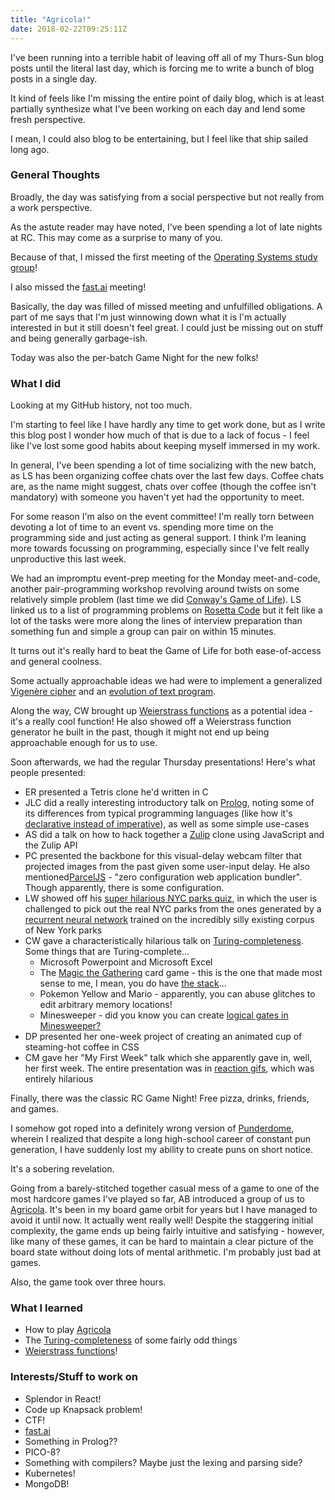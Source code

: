 ```yaml
---
title: "Agricola!"
date: 2018-02-22T09:25:11Z
---
```


I've been running into a terrible habit of leaving off all of my Thurs-Sun blog posts until the literal last day, which is forcing me to write a bunch of blog posts in a single day.

It kind of feels like I'm missing the entire point of daily blog, which is at least partially synthesize what I've been working on each day and lend some fresh perspective.

I mean, I could also blog to be entertaining, but I feel like that ship sailed long ago.

### General Thoughts
Broadly, the day was satisfying from a social perspective but not really from a work perspective.

As the astute reader may have noted, I've been spending a lot of late nights at RC. This may come as a surprise to many of you.

Because of that, I missed the first meeting of the [Operating Systems study group](https://ocw.mit.edu/courses/electrical-engineering-and-computer-science/6-828-operating-system-engineering-fall-2012/)!

I also missed the [fast.ai](http://www.fast.ai/) meeting!

Basically, the day was filled of missed meeting and unfulfilled obligations. A part of me says that I'm just winnowing down what it is I'm actually interested in but it still doesn't feel great. I could just be missing out on stuff and being generally garbage-ish.

Today was also the per-batch Game Night for the new folks! 

### What I did
Looking at my GitHub history, not too much.

I'm starting to feel like I have hardly any time to get work done, but as I write this blog post I wonder how much of that is due to a lack of focus - I feel like I've lost some good habits about keeping myself immersed in my work.

In general, I've been spending a lot of time socializing with the new batch, as LS has been organizing coffee chats over the last few days. Coffee chats are, as the name might suggest, chats over coffee (though the coffee isn't mandatory) with someone you haven't yet had the opportunity to meet.

For some reason I'm also on the event committee! I'm really torn between devoting a lot of time to an event vs. spending more time on the programming side and just acting as general support. I think I'm leaning more towards focussing on programming, especially since I've felt really unproductive this last week.

We had an impromptu event-prep meeting for the Monday meet-and-code, another pair-programming workshop revolving around twists on some relatively simple problem (last time we did [Conway's Game of Life](https://en.wikipedia.org/wiki/Conway%27s_Game_of_Life)). LS linked us to a list of programming problems on [Rosetta Code](https://rosettacode.org/wiki/Category:Programming_Tasks) but it felt like a lot of the tasks were more along the lines of interview preparation than something fun and simple a group can pair on within 15 minutes.

It turns out it's really hard to beat the Game of Life for both ease-of-access and general coolness.

Some actually approachable ideas we had were to implement a generalized [Vigenère cipher](https://en.wikipedia.org/wiki/Vigen%C3%A8re_cipher) and an [evolution of text program](http://usingpython.com/programs/#evolution).

Along the way, CW brought up [Weierstrass functions](https://en.wikipedia.org/wiki/Weierstrass_function) as a potential idea - it's a really cool function! He also showed off a Weierstrass function generator he built in the past, though it might not end up being approachable enough for us to use.

Soon afterwards, we had the regular Thursday presentations! Here's what people presented:

* ER presented a Tetris clone he'd written in C
* JLC did a really interesting introductory talk on [Prolog](https://en.wikipedia.org/wiki/Prolog), noting some of its differences from typical programming languages (like how it's [declarative instead of imperative](https://tylermcginnis.com/imperative-vs-declarative-programming/)), as well as some simple use-cases
* AS did a talk on how to hack together a [Zulip](https://zulipchat.com/) clone using JavaScript and the Zulip API
* PC presented the backbone for this visual-delay webcam filter that projected images from the past given some user-input delay. He also mentioned[ParcelJS](https://parceljs.org/) - "zero configuration web application bundler". Though apparently, there is some configuration.
* LW showed off his [super hilarious NYC parks quiz](https://subject.space/parks/), in which the user is challenged to pick out the real NYC parks from the ones generated by a [recurrent neural network](https://github.com/karpathy/char-rnn) trained on the incredibly silly existing corpus of New York parks
* CW gave a characteristically hilarious talk on [Turing-completeness](https://en.wikipedia.org/wiki/Turing_completeness). Some things that are Turing-complete...
  * Microsoft Powerpoint and Microsoft Excel
  * The [Magic the Gathering](https://magic.wizards.com/en) card game - this is the one that made most sense to me, I mean, you do have [the stack](https://mtg.gamepedia.com/Stack)...
  * Pokemon Yellow and Mario - apparently, you can abuse glitches to edit arbitrary memory locations!
  * Minesweeper - did you know you can create [logical gates in Minesweeper?](http://www.formauri.es/personal/pgimeno/compurec/Minesweeper.php)
* DP presented her one-week project of creating an animated cup of steaming-hot coffee in CSS
* CM gave her "My First Week" talk which she apparently gave in, well, her first week. The entire presentation was in [reaction gifs](https://giphy.com/categories/reactions), which was entirely hilarious

Finally, there was the classic RC Game Night! Free pizza, drinks, friends, and games.

I somehow got roped into a definitely wrong version of [Punderdome](https://boardgamegeek.com/boardgame/202771/punderdome-card-game-pun-lovers), wherein I realized that despite a long high-school career of constant pun generation, I have suddenly lost my ability to create puns on short notice.

It's a sobering revelation.

Going from a barely-stitched together casual mess of a game to one of the most hardcore games I've played so far, AB introduced a group of us to [Agricola](https://boardgamegeek.com/boardgame/31260/agricola). It's been in my board game orbit for years but I have managed to avoid it until now. It actually went really well! Despite the staggering initial complexity, the game ends up being fairly intuitive and satisfying - however, like many of these games, it can be hard to maintain a clear picture of the board state without doing lots of mental arithmetic. I'm probably just bad at games.

Also, the game took over three hours.

### What I learned
* How to play [Agricola](https://boardgamegeek.com/boardgame/31260/agricola)
* The [Turing-completeness](https://en.wikipedia.org/wiki/Turing_completeness) of some fairly odd things
* [Weierstrass functions](https://en.wikipedia.org/wiki/Weierstrass_function)!

### Interests/Stuff to work on
* Splendor in React!
* Code up Knapsack problem!
* CTF!
* [fast.ai](http://www.fast.ai/)
* Something in Prolog??
* PICO-8?
* Something with compilers? Maybe just the lexing and parsing side?
* Kubernetes!
* MongoDB!
